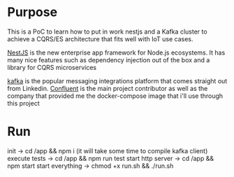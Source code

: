 # Purpose #

  

This is a PoC to learn how to put in work nestjs and a Kafka cluster to achieve a CQRS/ES architecture that fits well with IoT use cases.

  [NestJS](https://docs.nestjs.com) is the new enterprise app framework for Node.js ecosystems. It has many nice features such as dependency injection out of the box and a library for CQRS microservices

[kafka](https://kafka.apache.org/documentation/) is the popular messaging integrations platform that comes straight out from Linkedin. [Confluent](https://www.confluent.io/) is the main project contributor as well as the company that provided me the docker-compose image that i'll use through this project

# Run #

init -> cd /app && npm i (it will take some time to compile kafka client)
execute tests -> cd /app && npm run test
start http server -> cd /app && npm start
start everything -> chmod +x run.sh && ./run.sh